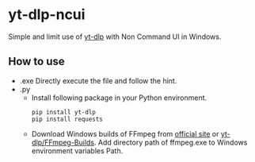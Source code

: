 # yt-dlp-ncui
Simple and limit use of [yt-dlp](https://github.com/yt-dlp/yt-dlp) with Non Command UI in Windows.
## How to use
- .exe
  Directly execute the file and follow the hint.
- .py
  - Install following package in your Python environment.
    ```
    pip install yt-dlp
    pip install requests
    ```
  - Download Windows builds of FFmpeg from [official site](https://www.ffmpeg.org/) or [yt-dlp/FFmpeg-Builds](https://github.com/yt-dlp/FFmpeg-Builds).
    Add directory path of ffmpeg.exe to Windows environment variables Path.
